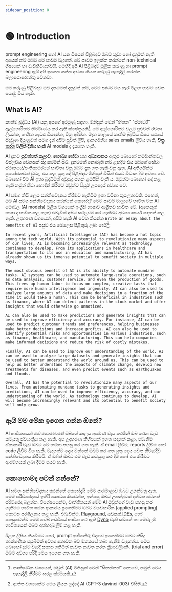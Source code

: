 ```yaml
---
sidebar_position: 0
---
```


# 🟢 Introduction

prompt engineering හෝ AI යන විෂයන් පිළිබඳව ඔබට කුඩා හෝ දැනුමක් නැති අයෙක් නම් ඔබට මේ පාඩම වැදගත්. මේ පාඩම ඉලක්ක කරන්නේ non-technical ශිෂ්‍යයන් හා වැඩිහිටියන්වයි. මෙහිදී අපි AI පිළිබඳව මුලික කරුණු හා prompt engineering ඇයි අපි ඉගෙන ගන්න අවශ්‍ය කියන කරුණු පැහැදිලි කරන්න බලාපොරොත්තු වෙනවා.

මම කරුණු පිළිබඳව ඔබ දැනටමත් දැනුවත් නම්, මෙම පාඩම මග හැර මීළඟ පාඩම වෙත යොමු විය හැකි.

## What is AI?

කෘතිම බුද්ධිය (AI) යනු අපගේ අරමුණු සඳහා, මිනිසුන් මෙන් "හිතන" "ස්මාර්ට්" ඇල්ගොරිතම නිර්මාණය කර ඇති ක්ෂේත්‍රයකි[^1]. මේ ඇල්ගොරිතම වලට පුළුවන් රචනා ලියන්න, ගණිත ගැටළු විසඳන්න, චිත්‍ර අඳින්න. මෑත කාලයේ කෘතීම බුද්ධිය විෂය පථයේ සිදුවුණ දියුණුවත් සමග දැන් අපිට පුවත් ලිපි, ආකර්ශනීය sales emails ලිවිය හැකි, **[චිත්‍ර තරග](https://impakter.com/art-made-by-ai-wins-fine-arts-competition/) වලින් දිනිය හැකි** AI models ද දැකගත හැකි.

AI දැනට **පුවත්පත් කලාව**, **සෞඛ්‍ය සේවා** සහ **අධ්‍යාපනය** ඇතුළු බොහෝ කර්මාන්තවල විප්ලවීය වෙනසක් සිදු කරමින් සිටි. දැනටමත් නොමැති නම් ළඟදීම එය ඔබගේ සේවා ස්ථානයේ/පංතිකාමරයේ භාවිතා වනු ඔබට දැක ගත හැකි වනු ඇත. AI අතිශයින්ම ප්‍රයෝජනවත් වුවද, එය කළ යුතු දේ පිළිබඳව මිනිසුන් විසින් එයට විධාන දීම අවශ්‍ය වේ. බොහෝ විට AI ඉතා බුද්ධිමත් අවුරුදු පහක ළමයින් වැනි ය. ඔවුන්ට බොහෝ දේ කළ හැකි නමුත් ඒවා හොඳින් කිරීමට ඔවුන්ට සියුම් උපදෙස් අවශ්‍ය වේ.

AI සමග නිසි ලෙස සන්නිවේදනය කිරීමට හැකිවීම ඉතා වටිනා කුසලතාවකි. එහෙත්, ඔබ AI සමග සන්නිවේදනය කරන්නේ කෙසේද? මෙම පාඩම් මාලාවේ භාවිත වන AI මොඩල (AI models) මුලික වශයෙන් ඉංග්‍රීසි භාෂාව ආශ්‍රිතව භාවිත වේ. (අනෙකුත් භාෂා ද භාවිත කළ හැක) එබැවින් අපිට සරලවම කර ගැනීමට අවශ්‍ය කාර්ය සඳහන් කළ හැකි. උදාහරණ වශයෙන්, අපිට හැකි AI වෙත කියන්න `Write an essay about the benefits of AI` පසුව එය මෙලෙස පිළිතුරු ලබා දෙයි[^2]:

```
In recent years, Artificial Intelligence (AI) has become a hot topic among the tech world. With its potential to revolutionize many aspects of our lives, AI is becoming increasingly relevant as technology continues to develop. From its applications in healthcare and transportation to its use in education and manufacturing, AI has already shown us its immense potential to benefit society in multiple ways.

The most obvious benefit of AI is its ability to automate mundane tasks. AI systems can be used to automate large-scale operations, such as data analysis, customer service, and even the production of goods. This frees up human labor to focus on complex, creative tasks that require more human intelligence and ingenuity. AI can also be used to analyze large amounts of data and make decisions in a fraction of the time it would take a human. This can be beneficial in industries such as finance, where AI can detect patterns in the stock market and offer insights that would otherwise go unnoticed.

AI can also be used to make predictions and generate insights that can be used to improve efficiency and accuracy. For instance, AI can be used to predict customer trends and preferences, helping businesses make better decisions and increase profits. AI can also be used to identify potential risks and opportunities in various industries, such as finance, healthcare, and manufacturing. This can help companies make informed decisions and reduce the risk of costly mistakes.

Finally, AI can be used to improve our understanding of the world. AI can be used to analyze large datasets and generate insights that can be used to better understand the world around us. This can be used to help us better understand the impacts of climate change, develop new treatments for diseases, and even predict events such as earthquakes and floods.

Overall, AI has the potential to revolutionize many aspects of our lives. From automating mundane tasks to generating insights and predictions, AI can be used to improve efficiency, accuracy, and our understanding of the world. As technology continues to develop, AI will become increasingly relevant and its potential to benefit society will only grow.
```

## ඇයි මම මේක ඉගෙන ගන්න ඕනේ?

AI භාවිතයෙන් *මේ මොහොතේ* ඔබගේ කාලය අපමණ වැය කරමින් ඔබ කරන වැඩ කටයුතු ස්වයංක්‍රිය කල හැකි. අප උදාහරණ කිහිපයක් ඉහත සඳහන් කළා, එවැනිම ඒකාකාරී වැඩ ඔබට මේ හරහා පහසු කර ගත හැකි. ඒ email ලිවිම, reports ලිවිම හෝ code ලිවිම විය හැකි. වැදගත්ම දෙය වන්නේ ඔබට කර ගත යුතු දෙය වෙත නිවැරදිව සන්නිවේදනය කිරීමයි. ඒ මගින් ඔබට එම වැඩ කටයුතු කර දීම හෝ එය කිරීමට ආරම්භයක් ලබා දීමට එයට හැකි.

## කොහොමද පටන් ගන්නේ?

AI සමඟ සන්නිවේදනය කරන්නේ කෙසේදැයි මෙම පාඨමාලාව ඔබට උගන්වනු ඇත. මෙම පරිච්ඡේදයේ ඉතිරි කොටස කියවන්න, ඉන්පසු ඔබට උනන්දුවක් දක්වන වෙනත් පරිච්ඡේද බලන්න. විශේෂයෙන්ම, වෘත්තිකයන් මෙම AI ඔවුන්ගේ වැඩ පහසු කර ගැනීමට භාවිත කරන ආකාරය ඉගෙනීමට ඔබට ව්යවහාරික (applied prompting) කොටස පරශිලනය කළ හැකි. එබැවින්ම, [Playground](https://beta.openai.com/playground), [වෙනත් IDEs](https://learnprompting.org/docs/tooling/IDEs/intro), හෝ පහසුවෙන්ම මෙම වෙබ් අඩවියේ භාවිත කර ඇති [Dyno](https://trydyno.com) වැනි සම්පත් හා මෙවලම් භාවිතයෙන් ඔබට අත්හදාබැලීම් කළ හැකි.

ඊළඟ ලිපිය කියවීමට පෙර, prompt ඉංජිනේරු විද්‍යාව ඉගෙනීමට ඔබට කිසිදු තාක්ෂණික පසුබිමක් අවශ්‍ය නොවන බව මතකයේ තබා ගැනීම වැදගත්ය. මෙය බොහෝ දුරට වැරදි සකසා ගනිමින් නැවත නැවත කරන ක්‍රියාවලියකි. (trial and error) ඔබට අවශ්‍ය පරිදි මෙය ඉගෙන ගත හැකි.


[^1]: තාක්ෂණික වශයෙන්, ඔවුන් (AI) මිනිසුන් මෙන් "සිතන්නන්" නොවේ, නමුත් මෙය පැහැදිලි කිරීමට සරල ක්රමයකි.
[^2]: ඇත්ත වශයෙන්ම මෙය ලියන ලද්දේ AI (GPT-3 davinci-003) විසිනි.